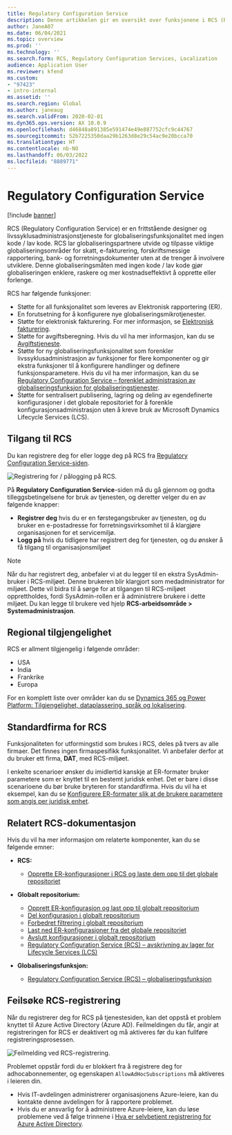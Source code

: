 ```yaml
---
title: Regulatory Configuration Service
description: Denne artikkelen gir en oversikt over funksjonene i RCS (Regulatory Configuration Service), og forklarer hvordan du får tilgang til tjenesten.
author: JaneA07
ms.date: 06/04/2021
ms.topic: overview
ms.prod: ''
ms.technology: ''
ms.search.form: RCS, Regulatory Configuration Services, Localization
audience: Application User
ms.reviewer: kfend
ms.custom:
- "97423"
- intro-internal
ms.assetid: ''
ms.search.region: Global
ms.author: janeaug
ms.search.validFrom: 2020-02-01
ms.dyn365.ops.version: AX 10.0.9
ms.openlocfilehash: d46848a891385e591474e49e887752cfc9c44767
ms.sourcegitcommit: 52b7225350daa29b1263d8e29c54ac9e20bcca70
ms.translationtype: HT
ms.contentlocale: nb-NO
ms.lasthandoff: 06/03/2022
ms.locfileid: "8889771"
---
```

# <a name="regulatory-configuration-service"></a>Regulatory Configuration Service

[!include [banner](../includes/banner.md)]

RCS (Regulatory Configuration Service) er en frittstående designer og livssyklusadministrasjonstjeneste for globaliseringsfunksjonalitet med ingen kode / lav kode. RCS lar globaliseringspartnere utvide og tilpasse viktige globaliseringsområder for skatt, e-fakturering, forskriftsmessige rapportering, bank- og forretningsdokumenter uten at de trenger å involvere utviklere. Denne globaliseringsmåten med ingen kode / lav kode gjør globaliseringen enklere, raskere og mer kostnadseffektivt å opprette eller forlenge.

RCS har følgende funksjoner:

- Støtte for all funksjonalitet som leveres av Elektronisk rapportering (ER).
- En forutsetning for å konfigurere nye globaliseringsmikrotjenester.
- Støtte for elektronisk fakturering. For mer informasjon, se [Elektronisk fakturering](/dynamics365-release-plan/2021wave1/finance-operations/dynamics365-finance/electronic-invoicing-add-on-dynamics-365-ga).
- Støtte for avgiftsberegning. Hvis du vil ha mer informasjon, kan du se [Avgiftstjeneste](/dynamics365-release-plan/2021wave1/finance-operations/dynamics365-finance/tax-service-preview).
- Støtte for ny globaliseringsfunksjonalitet som forenkler livssyklusadministrasjon av funksjoner for flere komponenter og gir ekstra funksjoner til å konfigurere handlinger og definere funksjonsparametere. Hvis du vil ha mer informasjon, kan du se [Regulatory Configuration Service – forenklet administrasjon av globaliseringsfunksjon for globaliseringstjenester](/dynamics365-release-plan/2021wave1/finance-operations/dynamics365-finance/regulatory-configuration-service-simplified-globalization-feature-management-globalization-services).
- Støtte for sentralisert publisering, lagring og deling av egendefinerte konfigurasjoner i det globale repositoriet for å forenkle konfigurasjonsadministrasjon uten å kreve bruk av Microsoft Dynamics Lifecycle Services (LCS).

## <a name="access-rcs"></a>Tilgang til RCS

Du kan registrere deg for eller logge deg på RCS fra [Regulatory Configuration Service-siden](https://marketing.configure.global.dynamics.com/).

![Registrering for / pålogging på RCS.](media/202103_RCS%20Marketing%20page_updated_1.jpg)

På **Regulatory Configuration Service**-siden må du gå gjennom og godta tilleggsbetingelsene for bruk av tjenesten, og deretter velger du en av følgende knapper:

- **Registrer deg** hvis du er en førstegangsbruker av tjenesten, og du bruker en e-postadresse for forretningsvirksomhet til å klargjøre organisasjonen for et servicemiljø.
- **Logg på** hvis du tidligere har registrert deg for tjenesten, og du ønsker å få tilgang til organisasjonsmiljøet

> [!NOTE] 
> Når du har registrert deg, anbefaler vi at du legger til en ekstra SysAdmin-bruker i RCS-miljøet. Denne brukeren blir klargjort som medadministrator for miljøet. Dette vil bidra til å sørge for at tilgangen til RCS-miljøet opprettholdes, fordi SysAdmin-rollen er å administrere brukere i dette miljøet. Du kan legge til brukere ved hjelp **RCS-arbeidsområde > Systemadministrasjon**.

## <a name="regional-availability"></a>Regional tilgjengelighet

RCS er allment tilgjengelig i følgende områder:

- USA
- India
- Frankrike
- Europa

For en komplett liste over områder kan du se [Dynamics 365 og Power Platform: Tilgjengelighet, dataplassering, språk og lokalisering](https://aka.ms/dynamics_365_international_availability_deck).

## <a name="rcs-default-company"></a>Standardfirma for RCS

Funksjonaliteten for utformingstid som brukes i RCS, deles på tvers av alle firmaer. Det finnes ingen firmaspesifikk funksjonalitet. Vi anbefaler derfor at du bruker ett firma, **DAT**, med RCS-miljøet.

I enkelte scenarioer ønsker du imidlertid kanskje at ER-formater bruker parametere som er knyttet til en bestemt juridisk enhet. Det er bare i disse scenarioene du bør bruke bryteren for standardfirma. Hvis du vil ha et eksempel, kan du se [Konfigurere ER-formater slik at de brukere parametere som angis per juridisk enhet](../../fin-ops-core/dev-itpro/analytics/er-app-specific-parameters-configure-format.md).

## <a name="related-rcs-documentation"></a>Relatert RCS-dokumentasjon

Hvis du vil ha mer informasjon om relaterte komponenter, kan du se følgende emner:

- **RCS:**

    - [Opprette ER-konfigurasjoner i RCS og laste dem opp til det globale repositoriet](rcs-global-repo-upload.md)

- **Globalt repositorium:**

    - [Opprett ER-konfigurasjon og last opp til globalt repositorium](rcs-global-repo-upload.md)
    - [Del konfigurasjon i globalt repositorium](rcs-global-repo-share-configuration.md)
    - [Forbedret filtrering i globalt repositorium](enhanced-filtering-global-repo.md)
    - [Last ned ER-konfigurasjoner fra det globale repositoriet](../../fin-ops-core/dev-itpro/analytics/er-download-configurations-global-repo.md)
    - [Avslutt konfigurasjoner i globalt repositorium](discontinuing-configurations-rcs-global-repo.md)
    - [Regulatory Configuration Service (RCS) – avskrivning av lager for Lifecycle Services (LCS)](rcs-lcs-repo-dep-faq.md)

- **Globaliseringsfunksjon:**

    - [Regulatory Configuration Service (RCS) – globaliseringsfunksjon](/dynamics365-release-plan/2021wave1/finance-operations/dynamics365-finance/regulatory-configuration-service-simplified-globalization-feature-management-globalization-services)


## <a name="troubleshooting-rcs-sign-up"></a>Feilsøke RCS-registrering

Når du registrerer deg for RCS på tjenestesiden, kan det oppstå et problem knyttet til Azure Active Directory (Azure AD). Feilmeldingen du får, angir at registreringen for RCS er deaktivert og må aktiveres før du kan fullføre registreringsprosessen.

![Feilmelding ved RCS-registrering.](media/01_RCSSignUpError.jpg)

Problemet oppstår fordi du er blokkert fra å registrere deg for adhocabonnementer, og egenskapen `AllowAdHocSubscriptions` må aktiveres i leieren din. 

- Hvis IT-avdelingen administrerer organisasjonens Azure-leiere, kan du kontakte denne avdelingen for å rapportere problemet.
- Hvis du er ansvarlig for å administrere Azure-leiere, kan du løse problemene ved å følge trinnene i [Hva er selvbetjent registrering for Azure Active Directory](/azure/active-directory/enterprise-users/directory-self-service-signup#how-do-i-control-self-service-settings).
